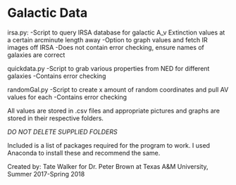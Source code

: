 # Galactic Data
irsa.py:
-Script to query IRSA database for galactic A_v Extinction values at a certain arcminute length away
-Option to graph values and fetch IR images off IRSA
-Does not contain error checking, ensure names of galaxies are correct

quickdata.py
-Script to grab various properties from NED for different galaxies
-Contains error checking

randomGal.py
-Script to create x amount of random coordinates and pull AV values for each
-Contains error checking

All values are stored in .csv files and appropriate pictures and graphs are stored in their respective folders.

*DO NOT DELETE SUPPLIED FOLDERS*

Included is a list of packages required for the program to work. I used Anaconda to install these and recommend the same.

Created by: Tate Walker for Dr. Peter Brown at Texas A&M University, Summer 2017-Spring 2018
